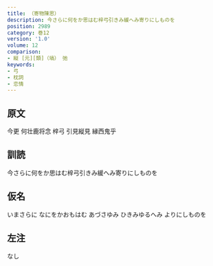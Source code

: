 ```yaml
---
title: （寄物陳思）
description: 今さらに何をか思はむ梓弓引きみ緩へみ寄りにしものを
position: 2989
category: 巻12
version: '1.0'
volume: 12
comparison:
- 縦 [元][類]（塙） 弛
keywords:
- 弓
- 枕詞
- 恋情
---
```


## 原文

今更 何壮鹿将念 梓弓 引見縦見 縁西鬼乎

## 訓読

今さらに何をか思はむ梓弓引きみ緩へみ寄りにしものを

## 仮名

いまさらに なにをかおもはむ あづさゆみ ひきみゆるへみ よりにしものを

## 左注

なし
